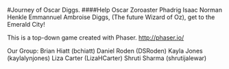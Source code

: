 
#Journey of Oscar Diggs.
####Help Oscar Zoroaster Phadrig Isaac Norman Henkle Emmannuel Ambroise Diggs, (The future Wizard of Oz), get to the Emerald City!

This is a top-down game created with Phaser. 
http://phaser.io/

Our Group:
Brian Hiatt (bchiatt)
Daniel Roden (DSRoden)
Kayla Jones (kaylalynjones)
Liza Carter (LizaHCarter)
Shruti Sharma (shrutijalewar)
